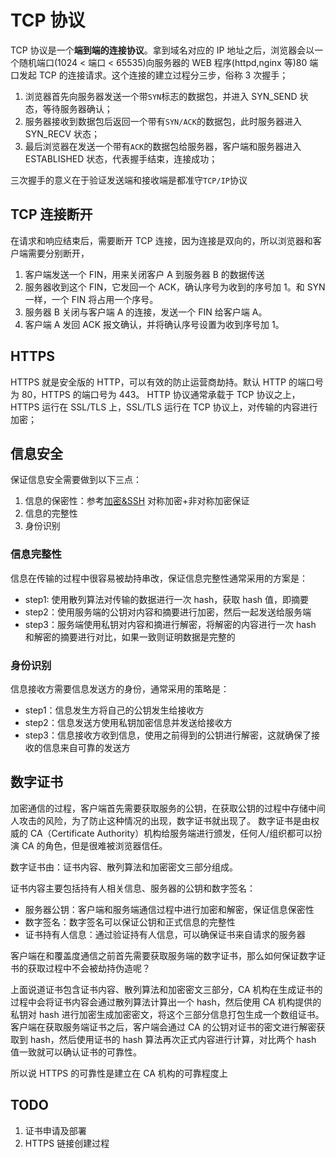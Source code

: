 # TCP 协议

TCP 协议是一个**端到端的连接协议**。拿到域名对应的 IP 地址之后，浏览器会以一个随机端口(1024 < 端口 < 65535)向服务器的 WEB 程序(httpd,nginx 等)80 端口发起 TCP 的连接请求。这个连接的建立过程分三步，俗称 3 次握手；

1. 浏览器首先向服务器发送一个带`SYN`标志的数据包，并进入 SYN_SEND 状态，等待服务器确认；
2. 服务器接收到数据包后返回一个带有`SYN/ACK`的数据包，此时服务器进入 SYN_RECV 状态；
3. 最后浏览器在发送一个带有`ACK`的数据包给服务器，客户端和服务器进入 ESTABLISHED 状态，代表握手结束，连接成功；

三次握手的意义在于验证发送端和接收端是都准守`TCP/IP`协议

## TCP 连接断开

在请求和响应结束后，需要断开 TCP 连接，因为连接是双向的，所以浏览器和客户端需要分别断开，

1. 客户端发送一个 FIN，用来关闭客户 A 到服务器 B 的数据传送
2. 服务器收到这个 FIN，它发回一个 ACK，确认序号为收到的序号加 1。和 SYN 一样，一个 FIN 将占用一个序号。
3. 服务器 B 关闭与客户端 A 的连接，发送一个 FIN 给客户端 A。
4. 客户端 A 发回 ACK 报文确认，并将确认序号设置为收到序号加 1。

## HTTPS

HTTPS 就是安全版的 HTTP，可以有效的防止运营商劫持。默认 HTTP 的端口号为 80，HTTPS 的端口号为 443。
HTTP 协议通常承载于 TCP 协议之上，HTTPS 运行在 SSL/TLS 上，SSL/TLS 运行在 TCP 协议上，对传输的内容进行加密；

## 信息安全

保证信息安全需要做到以下三点：

1. 信息的保密性：参考[加密&SSH](../../../01-常用/加密&SSH.md) 对称加密+非对称加密保证
2. 信息的完整性
3. 身份识别

### 信息完整性

信息在传输的过程中很容易被劫持串改，保证信息完整性通常采用的方案是：

- step1: 使用散列算法对传输的数据进行一次 hash，获取 hash 值，即摘要
- step2：使用服务端的公钥对内容和摘要进行加密，然后一起发送给服务端
- step3：服务端使用私钥对内容和摘进行解密，将解密的内容进行一次 hash 和解密的摘要进行对比，如果一致则证明数据是完整的

### 身份识别

信息接收方需要信息发送方的身份，通常采用的策略是：

- step1：信息发生方将自己的公钥发生给接收方
- step2：信息发送方使用私钥加密信息并发送给接收方
- step3：信息接收方收到信息，使用之前得到的公钥进行解密，这就确保了接收的信息来自可靠的发送方

## 数字证书

加密通信的过程，客户端首先需要获取服务的公钥，在获取公钥的过程中存储中间人攻击的风险，为了防止这种情况的出现，数字证书就出现了。
数字证书是由权威的 CA（Certificate Authority）机构给服务端进行颁发，任何人/组织都可以扮演 CA 的角色，但是很难被浏览器信任。

数字证书由：证书内容、散列算法和加密密文三部分组成。

证书内容主要包括持有人相关信息、服务器的公钥和数字签名：

- 服务器公钥：客户端和服务端通信过程中进行加密和解密，保证信息保密性
- 数字签名：数字签名可以保证公钥和正式信息的完整性
- 证书持有人信息：通过验证持有人信息，可以确保证书来自请求的服务器

客户端在和覆盖度通信之前首先需要获取服务端的数字证书，那么如何保证数字证书的获取过程中不会被劫持伪造呢？

上面说道证书包含证书内容、散列算法和加密密文三部分，CA 机构在生成证书的过程中会将证书内容会通过散列算法计算出一个 hash，然后使用 CA 机构提供的私钥对 hash 进行加密生成加密密文，将这个三部分信息打包生成一个数组证书。
客户端在获取服务端证书之后，客户端会通过 CA 的公钥对证书的密文进行解密获取到 hash，然后使用证书的 hash 算法再次正式内容进行计算，对比两个 hash 值一致就可以确认证书的可靠性。

所以说 HTTPS 的可靠性是建立在 CA 机构的可靠程度上

## TODO

1. 证书申请及部署
2. HTTPS 链接创建过程
